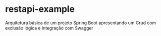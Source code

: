 # restapi-example

Arquitetura básica de um projeto Spring Boot apresentando um Crud com exclusão lógica e integração com Swagger
